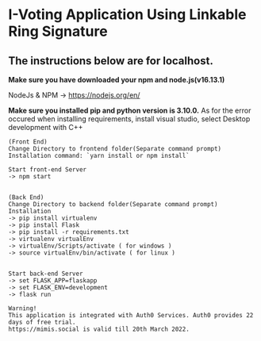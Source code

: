 # I-Voting Application Using Linkable Ring Signature
## The instructions below are for localhost.
**Make sure you have downloaded your npm and node.js(v16.13.1)**

NodeJs & NPM -> https://nodejs.org/en/

**Make sure you installed pip and python version is 3.10.0.**
As for the error occured when installing requirements, install visual studio, select Desktop development with C++
```
(Front End)
Change Directory to frontend folder(Separate command prompt)
Installation command: `yarn install or npm install`
```


	
	Start front-end Server
	-> npm start
	
	
	(Back End) 
	Change Directory to backend folder(Separate command prompt)
	Installation
	-> pip install virtualenv
	-> pip install Flask
	-> pip install -r requirements.txt
	-> virtualenv virtualEnv
	-> virtualEnv/Scripts/activate ( for windows )
	-> source virtualEnv/bin/activate ( for linux )
	
	
	Start back-end Server
	-> set FLASK_APP=flaskapp
	-> set FLASK_ENV=development
	-> flask run

	Warning!
	This application is integrated with Auth0 Services. Auth0 provides 22 days of free trial.
	https://mimis.social is valid till 20th March 2022.
